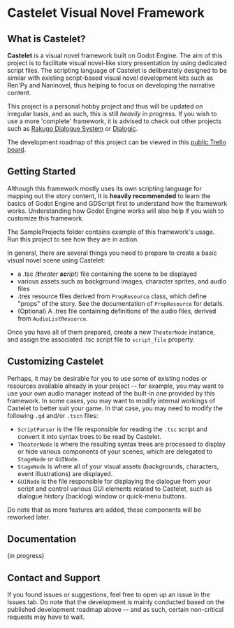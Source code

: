 # Castelet Visual Novel Framework

## What is Castelet?
**Castelet** is a visual novel framework built on Godot Engine. The aim of this project is to facilitate visual novel-like story presentation by using dedicated script files. The scripting language of Castelet is deliberately designed to be similar with existing script-based visual novel development kits such as Ren'Py and Naninovel, thus helping to focus on developing the narrative content.

This project is a personal hobby project and thus will be updated on irregular basis, and as such, this is still *heavily* in progress. If you wish to use a more 'complete' framework, it is advised to check out other projects such as [Rakugo Dialogue System](https://github.com/rakugoteam/Rakugo-Dialogue-System) or [Dialogic](https://github.com/coppolaemilio/dialogic).

The development roadmap of this project can be viewed in this [public Trello board](https://trello.com/b/wMPIttki/castelet).

## Getting Started
Although this framework mostly uses its own scripting language for mapping out the story content, It is **heavily recommended** to learn the basics of Godot Engine and GDScript first to understand how the framework works. Understanding how Godot Engine works will also help if you wish to customize this framework.

The SampleProjects folder contains example of this framework's usage. Run this project to see how they are in action.

In general, there are several things you need to prepare to create a basic visual novel scene using Castelet:
- a .tsc *(**t**heater **sc**ript)* file containing the scene to be displayed
- various assets such as background images, character sprites, and audio files
- .tres resource files derived from `PropResource` class, which define "props" of the story. See the documentation of `PropResource` for details.
- (Optional) A .tres file containing definitions of the audio files, derived from `AudioListResource`.

Once you have all of them prepared, create a new `TheaterNode` instance, and assign the associated .tsc script file to `script_file` property.

## Customizing Castelet
Perhaps, it may be desirable for you to use some of existing nodes or resources available already in your project -- for example, you may want to use your own audio manager instead of the built-in one provided by this framework. In some cases, you may want to modify internal workings of Castelet to better suit your game. In that case, you may need to modify the following `.gd` and/or `.tscn` files:
- `ScriptParser` is the file responsible for reading the `.tsc` script and convert it into syntax trees to be read by Castelet.
- `TheaterNode` is where the resulting syntax trees are processed to display or hide various components of your scenes, which are delegated to `StageNode` or `GUINode`.
- `StageNode` is where all of your visual assets (backgrounds, characters, event illustrations) are displayed.
- `GUINode` is the file responsible for displaying the dialogue from your script and control various GUI elements related to Castelet, such as dialogue history (backlog) window or quick-menu buttons.

Do note that as more features are added, these components will be reworked later.

## Documentation
(in progress)

## Contact and Support
If you found issues or suggestions, feel free to open up an issue in the Issues tab. Do note that the development is mainly conducted based on the published development roadmap above -- and as such, certain non-critical requests may have to wait.